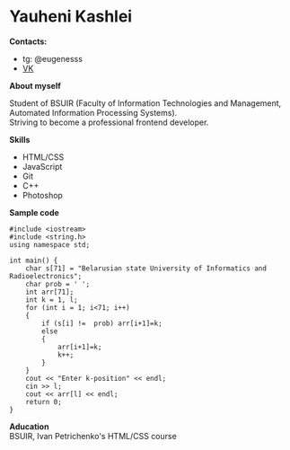# Yauheni Kashlei
**Contacts:** <br>
- tg: @eugenesss
- [VK](https://vk.com/saygene)

**About myself** <br>

Student of BSUIR (Faculty of Information Technologies and Management, Automated Information Processing Systems). <br>
Striving to become a professional frontend developer. <br>

**Skills** <br>
* HTML/CSS
* JavaScript
* Git
* C++
* Photoshop

**Sample code** <br>
```
#include <iostream>
#include <string.h>
using namespace std;

int main() {
    char s[71] = "Belarusian state University of Informatics and Radioelectronics";
    char prob = ' ';
    int arr[71];
    int k = 1, l;
    for (int i = 1; i<71; i++)
    {
        if (s[i] !=  prob) arr[i+1]=k;
        else
        {
            arr[i+1]=k;
            k++;
        }
    }
    cout << "Enter k-position" << endl;
    cin >> l;
    cout << arr[l] << endl;
    return 0;
}
```

**Aducation** <br>
BSUIR, Ivan Petrichenko's HTML/CSS course

